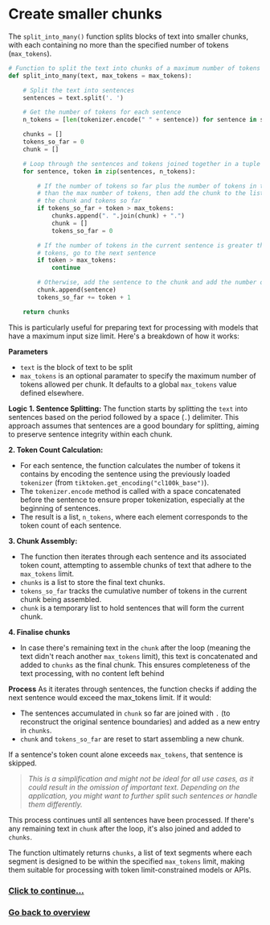 # Create smaller chunks

The `split_into_many()` function splits blocks of text into smaller chunks, with each containing no more than the specified number of tokens (`max_tokens`).

```python
# Function to split the text into chunks of a maximum number of tokens
def split_into_many(text, max_tokens = max_tokens):

    # Split the text into sentences
    sentences = text.split('. ')

    # Get the number of tokens for each sentence
    n_tokens = [len(tokenizer.encode(" " + sentence)) for sentence in sentences]

    chunks = []
    tokens_so_far = 0
    chunk = []

    # Loop through the sentences and tokens joined together in a tuple
    for sentence, token in zip(sentences, n_tokens):

        # If the number of tokens so far plus the number of tokens in the current sentence is greater
        # than the max number of tokens, then add the chunk to the list of chunks and reset
        # the chunk and tokens so far
        if tokens_so_far + token > max_tokens:
            chunks.append(". ".join(chunk) + ".")
            chunk = []
            tokens_so_far = 0

        # If the number of tokens in the current sentence is greater than the max number of
        # tokens, go to the next sentence
        if token > max_tokens:
            continue

        # Otherwise, add the sentence to the chunk and add the number of tokens to the total
        chunk.append(sentence)
        tokens_so_far += token + 1

    return chunks
```

This is particularly useful for preparing text for processing with models that have a maximum input size limit. Here's a breakdown of how it works:

**Parameters**
- `text` is the block of text to be split
- `max_tokens` is an optional paramater to specify the maximum number of tokens allowed per chunk. It defaults to a global `max_tokens` value defined elsewhere.

**Logic**
**1. Sentence Splitting:** The function starts by splitting the `text` into sentences based on the period followed by a space (`.`) delimiter. This approach assumes that sentences are a good boundary for splitting, aiming to preserve sentence integrity within each chunk.

**2. Token Count Calculation:**
- For each sentence, the function calculates the number of tokens it contains by encoding the sentence using the previously loaded `tokenizer` (from `tiktoken.get_encoding("cl100k_base")`).
- The `tokenizer.encode` method is called with a space concatenated before the sentence to ensure proper tokenization, especially at the beginning of sentences.
- The result is a list, `n_tokens`, where each element corresponds to the token count of each sentence.

**3. Chunk Assembly:**
- The function then iterates through each sentence and its associated token count, attempting to assemble chunks of text that adhere to the `max_tokens` limit.
- `chunks` is a list to store the final text chunks.
- `tokens_so_far` tracks the cumulative number of tokens in the current chunk being assembled.
- `chunk` is a temporary list to hold sentences that will form the current chunk.

**4. Finalise chunks**
- In case there's remaining text in the `chunk` after the loop (meaning the text didn't reach another `max_tokens` limit), this text is concatenated and added to `chunks` as the final chunk. This ensures completeness of the text processing, with no content left behind

**Process**
As it iterates through sentences, the function checks if adding the next sentence would exceed the max_tokens limit. If it would:
- The sentences accumulated in `chunk` so far are joined with `.` (to reconstruct the original sentence boundaries) and added as a new entry in `chunks`.
- `chunk` and `tokens_so_far` are reset to start assembling a new chunk.

If a sentence's token count alone exceeds `max_tokens`, that sentence is skipped. 

> *This is a simplification and might not be ideal for all use cases, as it could result in the omission of important text. Depending on the application, you might want to further split such sentences or handle them differently.*

This process continues until all sentences have been processed. If there's any remaining text in `chunk` after the loop, it's also joined and added to `chunks`.

The function ultimately returns `chunks`, a list of text segments where each segment is designed to be within the specified `max_tokens` limit, making them suitable for processing with token limit-constrained models or APIs.

### [Click to continue...](/detailed-overview/preprocess.py-documentation/10.%20Check%20dataframe%20does%20not%20exceed%20max_tokens.md)

### [Go back to overview](/detailed-overview/3.%20Detailed%20overview.md)
